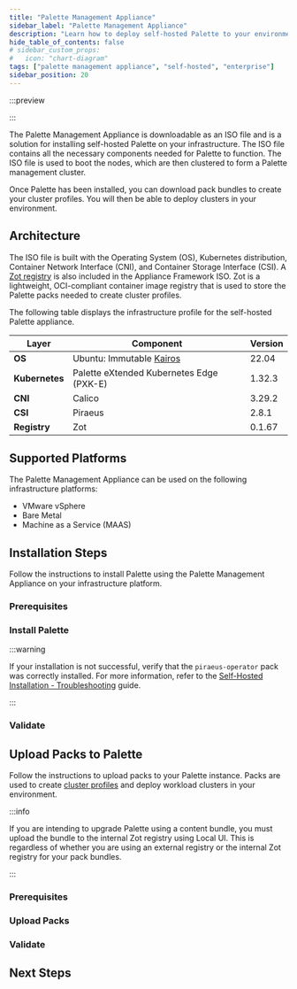 ```yaml
---
title: "Palette Management Appliance"
sidebar_label: "Palette Management Appliance"
description: "Learn how to deploy self-hosted Palette to your environment using the Palette Management Appliance"
hide_table_of_contents: false
# sidebar_custom_props:
#   icon: "chart-diagram"
tags: ["palette management appliance", "self-hosted", "enterprise"]
sidebar_position: 20
---
```


:::preview

:::

The Palette Management Appliance is downloadable as an ISO file and is a solution for installing self-hosted Palette on
your infrastructure. The ISO file contains all the necessary components needed for Palette to function. The ISO file is
used to boot the nodes, which are then clustered to form a Palette management cluster.

Once Palette has been installed, you can download pack bundles to create your cluster profiles. You will then be able to
deploy clusters in your environment.

## Architecture

The ISO file is built with the Operating System (OS), Kubernetes distribution, Container Network Interface (CNI), and
Container Storage Interface (CSI). A [Zot registry](https://zotregistry.dev/) is also included in the Appliance
Framework ISO. Zot is a lightweight, OCI-compliant container image registry that is used to store the Palette packs
needed to create cluster profiles.

The following table displays the infrastructure profile for the self-hosted Palette appliance.

| **Layer**      | **Component**                                 | **Version** |
| -------------- | --------------------------------------------- | ----------- |
| **OS**         | Ubuntu: Immutable [Kairos](https://kairos.io) | 22.04       |
| **Kubernetes** | Palette eXtended Kubernetes Edge (PXK-E)      | 1.32.3      |
| **CNI**        | Calico                                        | 3.29.2      |
| **CSI**        | Piraeus                                       | 2.8.1       |
| **Registry**   | Zot                                           | 0.1.67      |

## Supported Platforms

The Palette Management Appliance can be used on the following infrastructure platforms:

- VMware vSphere
- Bare Metal
- Machine as a Service (MAAS)

## Installation Steps

Follow the instructions to install Palette using the Palette Management Appliance on your infrastructure platform.

### Prerequisites

<PartialsComponent
  category="self-hosted"
  name="installation-steps-prereqs"
  edition="Palette"
  version="Palette"
  iso="Palette Enterprise"
  app="Palette Management Appliance"
/>

### Install Palette

<PartialsComponent
  category="self-hosted"
  name="installation-steps-enablement"
  edition="Palette"
  version="Palette"
  iso="Palette Enterprise"
  app="Palette Management Appliance"
/>

:::warning

If your installation is not successful, verify that the `piraeus-operator` pack was correctly installed. For more information, refer to the [Self-Hosted Installation - Troubleshooting](../../troubleshooting/enterprise-install.md#scenario---palettevertex-management-appliance-installation-stalled-due-to-piraeus-operator-pack-in-error-state) guide.

:::

### Validate

<PartialsComponent
  category="self-hosted"
  name="installation-steps-validate"
  edition="Palette"
  version="Palette"
  iso="Palette Enterprise"
  app="Palette Management Appliance"
/>

## Upload Packs to Palette

Follow the instructions to upload packs to your Palette instance. Packs are used to create
[cluster profiles](../../profiles/cluster-profiles/cluster-profiles.md) and deploy workload clusters in your
environment.

:::info

If you are intending to upgrade Palette using a content bundle, you must upload the bundle to the internal Zot registry
using Local UI. This is regardless of whether you are using an external registry or the internal Zot registry for your
pack bundles.

:::

### Prerequisites

<PartialsComponent
  category="self-hosted"
  name="upload-packs-prereqs"
  edition="Palette"
  version="Palette"
  iso="Palette Enterprise"
  app="Palette Management Appliance"
/>

### Upload Packs

<PartialsComponent
  category="self-hosted"
  name="upload-packs-enablement"
  edition="Palette"
  version="Palette"
  iso="Palette Enterprise"
  app="Palette Management Appliance"
/>

### Validate

<PartialsComponent
  category="self-hosted"
  name="upload-packs-validate"
  edition="Palette"
  version="Palette"
  iso="Palette Enterprise"
  app="Palette Management Appliance"
/>

## Next Steps

<PartialsComponent
  category="self-hosted"
  name="next-steps"
  edition="Palette"
  version="Palette"
  iso="Palette Enterprise"
  app="Palette Management Appliance"
/>
